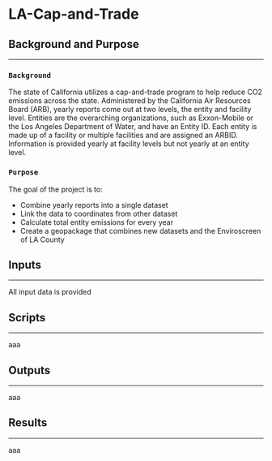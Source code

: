 # LA-Cap-and-Trade


## Background and Purpose
___
### `Background`

The state of California utilizes a cap-and-trade program to help reduce CO2 emissions across the state. Administered by the California Air Resources Board (ARB), yearly reports come out at two levels, the entity and facility level. Entities are the overarching organizations, such as Exxon-Mobile or the Los Angeles Department of Water, and have an Entity ID. Each entity is made up of a facility or multiple facilities and are assigned an ARBID. Information is provided yearly at facility levels but not yearly at an entity level.
### `Purpose`
The goal of the project is to:
  * Combine yearly reports into a single dataset
  * Link the data to coordinates from other dataset
  * Calculate total entity emissions for every year
  * Create a geopackage that combines new datasets and the Enviroscreen of LA County
## Inputs
___
All input data is provided 
## Scripts
___
aaa
## Outputs
___
aaa
## Results
___
aaa
